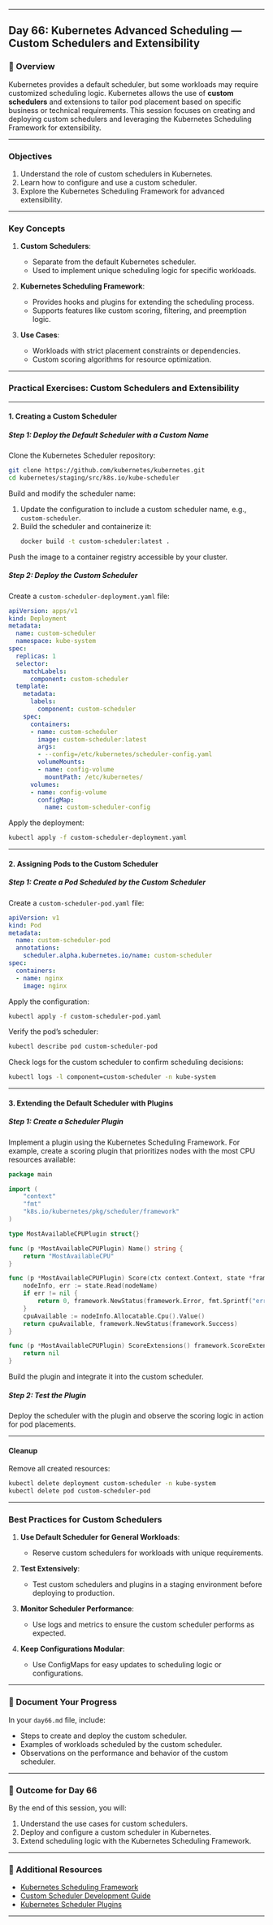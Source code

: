 ﻿---

## Day 66: Kubernetes Advanced Scheduling — Custom Schedulers and Extensibility

### 📘 Overview

Kubernetes provides a default scheduler, but some workloads may require customized scheduling logic. Kubernetes allows the use of **custom schedulers** and extensions to tailor pod placement based on specific business or technical requirements. This session focuses on creating and deploying custom schedulers and leveraging the Kubernetes Scheduling Framework for extensibility.

---

### Objectives

1. Understand the role of custom schedulers in Kubernetes.
2. Learn how to configure and use a custom scheduler.
3. Explore the Kubernetes Scheduling Framework for advanced extensibility.

---

### Key Concepts

1. **Custom Schedulers**:
   - Separate from the default Kubernetes scheduler.
   - Used to implement unique scheduling logic for specific workloads.

2. **Kubernetes Scheduling Framework**:
   - Provides hooks and plugins for extending the scheduling process.
   - Supports features like custom scoring, filtering, and preemption logic.

3. **Use Cases**:
   - Workloads with strict placement constraints or dependencies.
   - Custom scoring algorithms for resource optimization.

---

### Practical Exercises: Custom Schedulers and Extensibility

---

#### 1. Creating a Custom Scheduler

##### Step 1: Deploy the Default Scheduler with a Custom Name
Clone the Kubernetes Scheduler repository:
```bash
git clone https://github.com/kubernetes/kubernetes.git
cd kubernetes/staging/src/k8s.io/kube-scheduler
```

Build and modify the scheduler name:
1. Update the configuration to include a custom scheduler name, e.g., `custom-scheduler`.
2. Build the scheduler and containerize it:
   ```bash
   docker build -t custom-scheduler:latest .
   ```

Push the image to a container registry accessible by your cluster.

##### Step 2: Deploy the Custom Scheduler
Create a `custom-scheduler-deployment.yaml` file:
```yaml
apiVersion: apps/v1
kind: Deployment
metadata:
  name: custom-scheduler
  namespace: kube-system
spec:
  replicas: 1
  selector:
    matchLabels:
      component: custom-scheduler
  template:
    metadata:
      labels:
        component: custom-scheduler
    spec:
      containers:
      - name: custom-scheduler
        image: custom-scheduler:latest
        args:
        - --config=/etc/kubernetes/scheduler-config.yaml
        volumeMounts:
        - name: config-volume
          mountPath: /etc/kubernetes/
      volumes:
      - name: config-volume
        configMap:
          name: custom-scheduler-config
```

Apply the deployment:
```bash
kubectl apply -f custom-scheduler-deployment.yaml
```

---

#### 2. Assigning Pods to the Custom Scheduler

##### Step 1: Create a Pod Scheduled by the Custom Scheduler
Create a `custom-scheduler-pod.yaml` file:
```yaml
apiVersion: v1
kind: Pod
metadata:
  name: custom-scheduler-pod
  annotations:
    scheduler.alpha.kubernetes.io/name: custom-scheduler
spec:
  containers:
  - name: nginx
    image: nginx
```

Apply the configuration:
```bash
kubectl apply -f custom-scheduler-pod.yaml
```

Verify the pod’s scheduler:
```bash
kubectl describe pod custom-scheduler-pod
```

Check logs for the custom scheduler to confirm scheduling decisions:
```bash
kubectl logs -l component=custom-scheduler -n kube-system
```

---

#### 3. Extending the Default Scheduler with Plugins

##### Step 1: Create a Scheduler Plugin
Implement a plugin using the Kubernetes Scheduling Framework. For example, create a scoring plugin that prioritizes nodes with the most CPU resources available:
```go
package main

import (
    "context"
    "fmt"
    "k8s.io/kubernetes/pkg/scheduler/framework"
)

type MostAvailableCPUPlugin struct{}

func (p *MostAvailableCPUPlugin) Name() string {
    return "MostAvailableCPU"
}

func (p *MostAvailableCPUPlugin) Score(ctx context.Context, state *framework.CycleState, pod *v1.Pod, nodeName string) (int64, *framework.Status) {
    nodeInfo, err := state.Read(nodeName)
    if err != nil {
        return 0, framework.NewStatus(framework.Error, fmt.Sprintf("error reading node: %v", err))
    }
    cpuAvailable := nodeInfo.Allocatable.Cpu().Value()
    return cpuAvailable, framework.NewStatus(framework.Success)
}

func (p *MostAvailableCPUPlugin) ScoreExtensions() framework.ScoreExtensions {
    return nil
}
```

Build the plugin and integrate it into the custom scheduler.

##### Step 2: Test the Plugin
Deploy the scheduler with the plugin and observe the scoring logic in action for pod placements.

---

#### Cleanup

Remove all created resources:
```bash
kubectl delete deployment custom-scheduler -n kube-system
kubectl delete pod custom-scheduler-pod
```

---

### Best Practices for Custom Schedulers

1. **Use Default Scheduler for General Workloads**:
   - Reserve custom schedulers for workloads with unique requirements.

2. **Test Extensively**:
   - Test custom schedulers and plugins in a staging environment before deploying to production.

3. **Monitor Scheduler Performance**:
   - Use logs and metrics to ensure the custom scheduler performs as expected.

4. **Keep Configurations Modular**:
   - Use ConfigMaps for easy updates to scheduling logic or configurations.

---

### 📝 Document Your Progress

In your `day66.md` file, include:
- Steps to create and deploy the custom scheduler.
- Examples of workloads scheduled by the custom scheduler.
- Observations on the performance and behavior of the custom scheduler.

---

### 🎯 Outcome for Day 66

By the end of this session, you will:
1. Understand the use cases for custom schedulers.
2. Deploy and configure a custom scheduler in Kubernetes.
3. Extend scheduling logic with the Kubernetes Scheduling Framework.

---

### 🔗 Additional Resources

- [Kubernetes Scheduling Framework](https://kubernetes.io/docs/concepts/scheduling-eviction/scheduling-framework/)
- [Custom Scheduler Development Guide](https://kubernetes.io/docs/tasks/extend-kubernetes/configure-multiple-schedulers/)
- [Kubernetes Scheduler Plugins](https://github.com/kubernetes-sigs/scheduler-plugins)

---